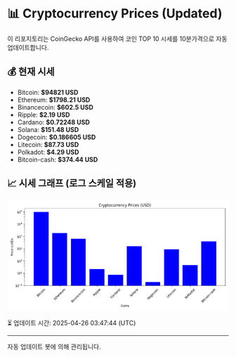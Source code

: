 
# 📊 Cryptocurrency Prices (Updated)

이 리포지토리는 CoinGecko API를 사용하여 코인 TOP 10 시세를 10분가격으로 자동 업데이트합니다.

## 💰 현재 시세
- Bitcoin: **$94821 USD**
- Ethereum: **$1798.21 USD**
- Binancecoin: **$602.5 USD**
- Ripple: **$2.19 USD**
- Cardano: **$0.72248 USD**
- Solana: **$151.48 USD**
- Dogecoin: **$0.186605 USD**
- Litecoin: **$87.73 USD**
- Polkadot: **$4.29 USD**
- Bitcoin-cash: **$374.44 USD**

## 📈 시세 그래프 (로그 스케일 적용)
![Crypto Prices](crypto_prices.png)

⏳ 업데이트 시간: 2025-04-26 03:47:44 (UTC)

---
자동 업데이트 봇에 의해 관리됩니다.
